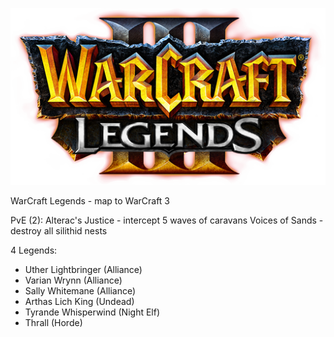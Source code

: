 ![WarCraft Legends logo](Readme/logo.png)

WarCraft Legends - map to WarCraft 3

PvE (2):
Alterac's Justice -  intercept 5 waves of caravans
Voices of Sands - destroy all silithid nests

4 Legends: 
- Uther Lightbringer (Alliance)
- Varian Wrynn (Alliance)
- Sally Whitemane (Alliance)
- Arthas Lich King (Undead)
- Tyrande Whisperwind (Night Elf)
- Thrall (Horde)